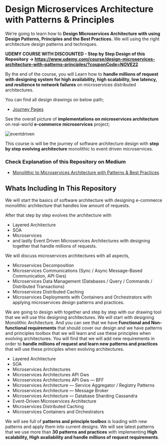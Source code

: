 # Design Microservices Architecture with Patterns & Principles

We’re going to learn how to **Design Microservices Architecture with using Design Patterns, Principles and the Best Practices.** We will using the right architecture design patterns and techniques.

**UDEMY COURSE WITH DISCOUNTED - Step by Step Design of this Repository -> https://www.udemy.com/course/design-microservices-architecture-with-patterns-principles/?couponCode=NOVE22**

By the end of the course, you will Learn how to **handle millions of request with designing system for high availability, high scalability, low latency, and resilience to network failures** on microservices distributed architectures.

You can find all design drawings on below path;

- [Journey Pages](journey)

See the overall picture of **implementations on microservices architecture** on real-world **e-commerce microservices** project;

![eventdriven](https://user-images.githubusercontent.com/1147445/130031495-736ec3e0-830e-44b0-887d-caa6cd66a28d.png)

This course is will be the journey of software architecture design with **step by step evolving architecture** monolithic to event driven microservices.

### Check Explanation of this Repository on Medium
* [Monolithic to Microservices Architecture with Patterns & Best Practices](https://medium.com/design-microservices-architecture-with-patterns/monolithic-to-microservices-architecture-with-patterns-best-practices-a768272797b2)

## Whats Including In This Repository
We will start the basics of software architecture with designing e-commerce monolithic architecture that handles low amount of requests.

After that step by step evolves the architecture with
* Layered Architecture
* SOA
* Microservices
* and lastly Event Driven Microservices Architectures
with designing together that handle millions of requests.

We will discuss microservices architectures with all aspects,
* Microservices Decomposition
* Microservices Communications (Sync / Async Message-Based Communication, API Gws)
* Microservices Data Management (Databases / Query / Commands / Distributed Transactions)
* Microservices Distributed Caching
* Microservices Deployments with Containers and Orchestrators
with applying microservices design patterns and practices.

We are going to design with together and step by step with our drawing tool that we will use this designing architectures.
We will start with designing Monolithic Architecture. And you can see that we have **Functional and Non-functional requirements** that should cover our design and we have patterns and principles toolbox that we will learn and use these principles when evolving architectures.
You will find that we will add new requirements in order to **handle millions of request and learn new patterns and practices** that will use these principles when evolving architectures.
* Layered Architecture
* SOA
* Microservices Architectures
* Microservices Architectures API Gws
* Microservices Architectures API Gws — BFF
* Microservices Architecture — Service Aggregator / Registry Patterns
* Microservices Architecture — Message Broker
* Microservices Architecture — Database Sharding Cassandra
* Event-Driven Microservices Architecture
* Microservices Distributed Caching
* Microservices Containers and Orchestrators

We will see full of **patterns and principle toolbox** is loading with new patterns and apply them into current designs. We will see latest patterns that we use more than **30 patterns and practices** with implementing **High scalability, High availability and handle millions of request requirements**.
